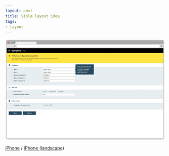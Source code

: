 ```yaml
---
layout: post
title: Viola layout idea
tags:
- layout
---
```


[![Viola layout idea 01][2]][1]

[iPhone](https://github.com/lthr/viola-idea01/blob/master/01-Viola-Layout-01-iPhone.png) / [iPhone (landscape)](https://github.com/lthr/viola-idea01/blob/master/02-Viola-Layout-01-iPhone-landscape.png)

  [1]: https://raw.githubusercontent.com/lthr/viola-idea01/master/00-Viola-Layout-01.png
  [2]: /public/img/viola01.png
